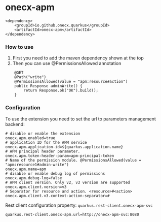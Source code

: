 # onecx-apm

```
<dependency>
    <groupId>io.github.onecx.quarkus</groupId>
    <artifactId>onecx-apm</artifactId>
</dependency>
```

### How to use

1. First you need to add the maven dependency shown at the top
2. Then you can use @PermissionsAllowed annotation

```
    @GET
    @Path("write")
    @PermissionsAllowed(value = "apm:resource#action")
    public Response adminWrite() {
        return Response.ok("OK").build();
    }
```

### Configuration

To use the extension you need to set the url to parameters management backend:

```properties
# disable or enable the extension  
onecx.apm.enabled=true
# application ID for the APM service 
onecx.apm.application-id=${quarkus.application.name}
# APM principal header parameter.
onecx.apm.token-header-param=apm-principal-token
# Name of the permission module. @PermissionsAllowed(value = "apm:resource1#admin-write")
onecx.apm.name=apm
# disable or enable debug log of permissions
onecx.apm.debug-log=false
# APM client version. Only v2, v3 version are supported
onecx.apm.client.version=v3
# Separator for resource and action. <resource>#<action>
onecx.apm.client.v3.context-action-separator=#
```

Rest client configuration property: `quarkus.rest-client.onecx-apm-svc`

```properties
quarkus.rest-client.onecx-apm.url=http://onecx-apm-svc:8080
```



